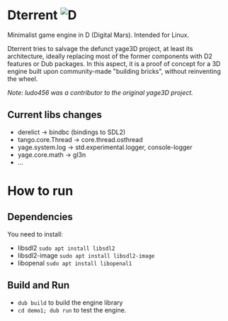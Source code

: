 # Dterrent ![D](https://github.com/ludo456/Dterrent/workflows/D/badge.svg)

Minimalist game engine in D (Digital Mars). Intended for Linux.

Dterrent tries to salvage the defunct yage3D project, at least its architecture, ideally replacing most of the former components with D2 features or Dub packages. In this aspect, it is a proof of concept for a 3D engine built upon community-made "building bricks", without reinventing the wheel.

*Note: ludo456 was a contributor to the original yage3D project.*

## Current libs changes

* derelict		-> bindbc (bindings to SDL2)
* tango.core.Thread	-> core.thread.osthread
* yage.system.log	-> std.experimental.logger, console-logger
* yage.core.math       -> gl3n
* ...


# How to run

## Dependencies
You need to install:
* libsdl2	`sudo apt install libsdl2`
* libsdl2-image `sudo apt install libsdl2-image`
* libopenal	`sudo apt install libopenal1`

## Build and Run
* `dub build` to build the engine library
* `cd demo1; dub run` to test the engine.
